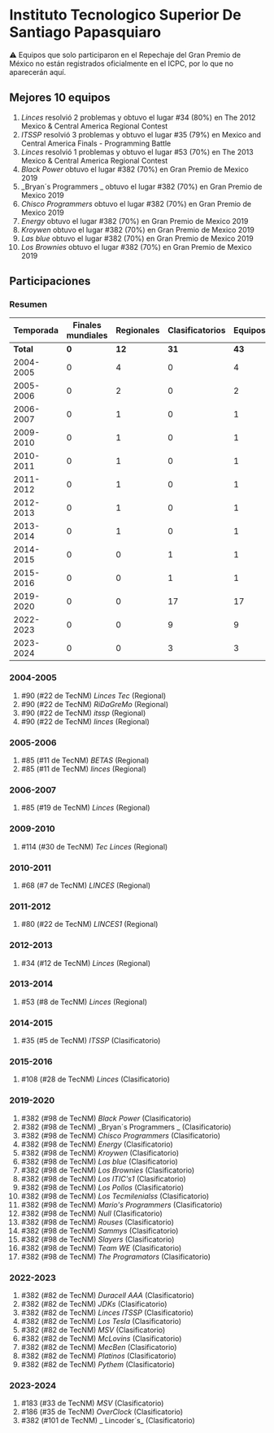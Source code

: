 # Instituto Tecnologico Superior De Santiago Papasquiaro

:warning: Equipos que solo participaron en el Repechaje del Gran Premio de México no están registrados oficialmente en el ICPC, por lo que no aparecerán aquí.

## Mejores 10 equipos

1. _Linces_ resolvió 2 problemas y obtuvo el lugar #34 (80%) en The 2012 Mexico & Central America Regional Contest
1. _ITSSP_ resolvió 3 problemas y obtuvo el lugar #35 (79%) en Mexico and Central America Finals - Programming Battle
1. _Linces_ resolvió 1 problemas y obtuvo el lugar #53 (70%) en The 2013 Mexico & Central America Regional Contest
1. _Black Power_ obtuvo el lugar #382 (70%) en Gran Premio de Mexico 2019
1. _Bryan´s Programmers _ obtuvo el lugar #382 (70%) en Gran Premio de Mexico 2019
1. _Chisco Programmers_ obtuvo el lugar #382 (70%) en Gran Premio de Mexico 2019
1. _Energy_ obtuvo el lugar #382 (70%) en Gran Premio de Mexico 2019
1. _Kroywen_ obtuvo el lugar #382 (70%) en Gran Premio de Mexico 2019
1. _Las blue_ obtuvo el lugar #382 (70%) en Gran Premio de Mexico 2019
1. _Los Brownies_ obtuvo el lugar #382 (70%) en Gran Premio de Mexico 2019

## Participaciones

### Resumen

| Temporada | Finales mundiales | Regionales | Clasificatorios | Equipos |
| --- | --- | --- | --- | --- |
| **Total** | **0** | **12** | **31** | **43** |
| 2004-2005 | 0 | 4 | 0 | 4 |
| 2005-2006 | 0 | 2 | 0 | 2 |
| 2006-2007 | 0 | 1 | 0 | 1 |
| 2009-2010 | 0 | 1 | 0 | 1 |
| 2010-2011 | 0 | 1 | 0 | 1 |
| 2011-2012 | 0 | 1 | 0 | 1 |
| 2012-2013 | 0 | 1 | 0 | 1 |
| 2013-2014 | 0 | 1 | 0 | 1 |
| 2014-2015 | 0 | 0 | 1 | 1 |
| 2015-2016 | 0 | 0 | 1 | 1 |
| 2019-2020 | 0 | 0 | 17 | 17 |
| 2022-2023 | 0 | 0 | 9 | 9 |
| 2023-2024 | 0 | 0 | 3 | 3 |

### 2004-2005

1. #90 (#22 de TecNM) _Linces Tec_ (Regional)
1. #90 (#22 de TecNM) _RiDaGreMo_ (Regional)
1. #90 (#22 de TecNM) _itssp_ (Regional)
1. #90 (#22 de TecNM) _linces_ (Regional)

### 2005-2006

1. #85 (#11 de TecNM) _BETAS_ (Regional)
1. #85 (#11 de TecNM) _linces_ (Regional)

### 2006-2007

1. #85 (#19 de TecNM) _Linces_ (Regional)

### 2009-2010

1. #114 (#30 de TecNM) _Tec Linces_ (Regional)

### 2010-2011

1. #68 (#7 de TecNM) _LINCES_ (Regional)

### 2011-2012

1. #80 (#22 de TecNM) _LINCES1_ (Regional)

### 2012-2013

1. #34 (#12 de TecNM) _Linces_ (Regional)

### 2013-2014

1. #53 (#8 de TecNM) _Linces_ (Regional)

### 2014-2015

1. #35 (#5 de TecNM) _ITSSP_ (Clasificatorio)

### 2015-2016

1. #108 (#28 de TecNM) _Linces_ (Clasificatorio)

### 2019-2020

1. #382 (#98 de TecNM) _Black Power_ (Clasificatorio)
1. #382 (#98 de TecNM) _Bryan´s Programmers _ (Clasificatorio)
1. #382 (#98 de TecNM) _Chisco Programmers_ (Clasificatorio)
1. #382 (#98 de TecNM) _Energy_ (Clasificatorio)
1. #382 (#98 de TecNM) _Kroywen_ (Clasificatorio)
1. #382 (#98 de TecNM) _Las blue_ (Clasificatorio)
1. #382 (#98 de TecNM) _Los Brownies_ (Clasificatorio)
1. #382 (#98 de TecNM) _Los ITIC's1_ (Clasificatorio)
1. #382 (#98 de TecNM) _Los Pollos_ (Clasificatorio)
1. #382 (#98 de TecNM) _Los Tecmilenialss_ (Clasificatorio)
1. #382 (#98 de TecNM) _Mario's Programmers_ (Clasificatorio)
1. #382 (#98 de TecNM) _Null_ (Clasificatorio)
1. #382 (#98 de TecNM) _Rouses_ (Clasificatorio)
1. #382 (#98 de TecNM) _Sammys_ (Clasificatorio)
1. #382 (#98 de TecNM) _Slayers_ (Clasificatorio)
1. #382 (#98 de TecNM) _Team WE_ (Clasificatorio)
1. #382 (#98 de TecNM) _The Programators_ (Clasificatorio)

### 2022-2023

1. #382 (#82 de TecNM) _Duracell AAA_ (Clasificatorio)
1. #382 (#82 de TecNM) _JDKs_ (Clasificatorio)
1. #382 (#82 de TecNM) _Linces ITSSP_ (Clasificatorio)
1. #382 (#82 de TecNM) _Los Tesla_ (Clasificatorio)
1. #382 (#82 de TecNM) _MSV_ (Clasificatorio)
1. #382 (#82 de TecNM) _McLovins_ (Clasificatorio)
1. #382 (#82 de TecNM) _MecBen_ (Clasificatorio)
1. #382 (#82 de TecNM) _Platinos_ (Clasificatorio)
1. #382 (#82 de TecNM) _Pythem_ (Clasificatorio)

### 2023-2024

1. #183 (#33 de TecNM) _MSV_ (Clasificatorio)
1. #186 (#35 de TecNM) _OverClock_ (Clasificatorio)
1. #382 (#101 de TecNM) _      Lincoder´s_ (Clasificatorio)



